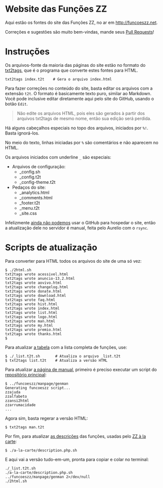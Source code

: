 # Website das Funções ZZ

Aqui estão os fontes do site das Funções ZZ, no ar em <http://funcoeszz.net>.

Correções e sugestões são muito bem-vindas, mande seus [Pull Requests](https://help.github.com/articles/using-pull-requests)!



# Instruções

Os arquivos-fonte da maioria das páginas do site estão no formato do [txt2tags](http://txt2tags.org), que é o programa que converte estes fontes para HTML.

	txt2tags index.t2t    # Gera o arquivo index.html

Para fazer correções no conteúdo do site, basta editar os arquivos com a extensão `t2t`. O formato é basicamente texto puro, similar ao Markdown. Você pode inclusive editar diretamente aqui pelo site do GitHub, usando o botão `Edit`.

> Não edite os arquivos HTML, pois eles são gerados à partir dos arquivos txt2tags de mesmo nome, então sua edição será perdida.

Há alguns cabeçalhos especiais no topo dos arquivos, iniciados por `%!`. Basta ignorá-los.

No meio do texto, linhas iniciadas por `%` são comentários e não aparecem no HTML.

Os arquivos iniciados com underline `_` são especiais:

- Arquivos de configuração:
    - _config.sh
    - _config.t2t
    - _config-theme.t2t
- Pedaços do site:
    - _analytics.html
    - _comments.html
    - _footer.t2t
    - _menu.t2t
    - _site.css

Infelizmente [ainda não podemos](https://github.com/funcoeszz/website/issues/1) usar o GitHub para hospedar o site, então a atualização dele no servidor é manual, feita pelo Aurelio com o `rsync`.



# Scripts de atualização

Para converter para HTML todos os arquivos do site de uma só vez:

	$ ./2html.sh
	txt2tags wrote acessivel.html
	txt2tags wrote anuncio-13.2.html
	txt2tags wrote aovivo.html
	txt2tags wrote changelog.html
	txt2tags wrote donate.html
	txt2tags wrote download.html
	txt2tags wrote faq.html
	txt2tags wrote hist.html
	txt2tags wrote index.html
	txt2tags wrote list.html
	txt2tags wrote logo.html
	txt2tags wrote man.html
	txt2tags wrote my.html
	txt2tags wrote premio.html
	txt2tags wrote thanks.html
	$

Para atualizar [a tabela](http://funcoeszz.net/list.html) com a lista completa de funções, use:

	$ ./_list.t2t.sh       # Atualiza o arquivo _list.t2t
	$ txt2tags list.t2t    # Atualiza a versão HTML

Para atualizar [a página de manual](http://funcoeszz.net/man.html), primeiro é preciso executar um script do [repositório principal](https://github.com/funcoeszz/funcoeszz):

	$ ../funcoeszz/manpage/genman
	Generating funcoeszz script...
	zzajuda
	zzalfabeto
	zzansi2html
	zzarrumacidade
	...

Agora sim, basta regerar a versão HTML:

	$ txt2tags man.t2t

Por fim, para atualizar [as descrições](https://github.com/funcoeszz/website/blob/master/a-la-carte/description.php) das funções, usadas pelo [ZZ à la carte](http://funcoeszz.net/a-la-carte/):

	$ ./a-la-carte/description.php.sh

E aqui vai a versão tudo-em-um, pronta para copiar e colar no terminal:

	./_list.t2t.sh
	./a-la-carte/description.php.sh
	../funcoeszz/manpage/genman 2>/dev/null
	./2html.sh
